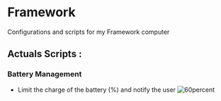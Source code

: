 # Framework
Configurations and scripts for my Framework computer
## Actuals Scripts :
### Battery Management
- Limit the charge of the battery (%) and notify the user
![60percent](https://github.com/user-attachments/assets/8daa319e-644a-4593-a582-7bce5185ccc9)



